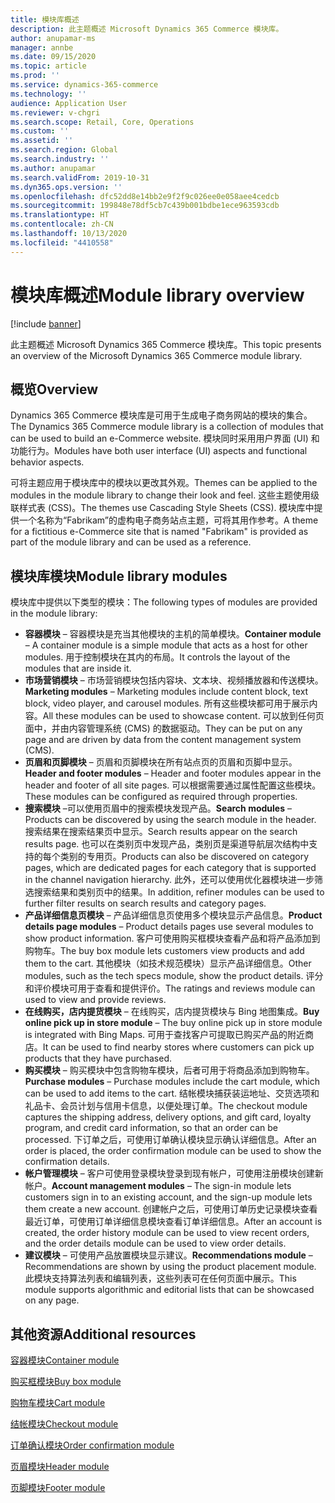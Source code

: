 ```yaml
---
title: 模块库概述
description: 此主题概述 Microsoft Dynamics 365 Commerce 模块库。
author: anupamar-ms
manager: annbe
ms.date: 09/15/2020
ms.topic: article
ms.prod: ''
ms.service: dynamics-365-commerce
ms.technology: ''
audience: Application User
ms.reviewer: v-chgri
ms.search.scope: Retail, Core, Operations
ms.custom: ''
ms.assetid: ''
ms.search.region: Global
ms.search.industry: ''
ms.author: anupamar
ms.search.validFrom: 2019-10-31
ms.dyn365.ops.version: ''
ms.openlocfilehash: dfc52dd8e14bb2e9f2f9c026ee0e058aee4cedcb
ms.sourcegitcommit: 199848e78df5cb7c439b001bdbe1ece963593cdb
ms.translationtype: HT
ms.contentlocale: zh-CN
ms.lasthandoff: 10/13/2020
ms.locfileid: "4410558"
---
```

# <a name="module-library-overview"></a><span data-ttu-id="2ed73-103">模块库概述</span><span class="sxs-lookup"><span data-stu-id="2ed73-103">Module library overview</span></span>

[!include [banner](includes/banner.md)]

<span data-ttu-id="2ed73-104">此主题概述 Microsoft Dynamics 365 Commerce 模块库。</span><span class="sxs-lookup"><span data-stu-id="2ed73-104">This topic presents an overview of the Microsoft Dynamics 365 Commerce module library.</span></span>

## <a name="overview"></a><span data-ttu-id="2ed73-105">概览</span><span class="sxs-lookup"><span data-stu-id="2ed73-105">Overview</span></span>

<span data-ttu-id="2ed73-106">Dynamics 365 Commerce 模块库是可用于生成电子商务网站的模块的集合。</span><span class="sxs-lookup"><span data-stu-id="2ed73-106">The Dynamics 365 Commerce module library is a collection of modules that can be used to build an e-Commerce website.</span></span> <span data-ttu-id="2ed73-107">模块同时采用用户界面 (UI) 和功能行为。</span><span class="sxs-lookup"><span data-stu-id="2ed73-107">Modules have both user interface (UI) aspects and functional behavior aspects.</span></span>

<span data-ttu-id="2ed73-108">可将主题应用于模块库中的模块以更改其外观。</span><span class="sxs-lookup"><span data-stu-id="2ed73-108">Themes can be applied to the modules in the module library to change their look and feel.</span></span> <span data-ttu-id="2ed73-109">这些主题使用级联样式表 (CSS)。</span><span class="sxs-lookup"><span data-stu-id="2ed73-109">The themes use Cascading Style Sheets (CSS).</span></span> <span data-ttu-id="2ed73-110">模块库中提供一个名称为“Fabrikam”的虚构电子商务站点主题，可将其用作参考。</span><span class="sxs-lookup"><span data-stu-id="2ed73-110">A theme for a fictitious e-Commerce site that is named "Fabrikam" is provided as part of the module library and can be used as a reference.</span></span>

## <a name="module-library-modules"></a><span data-ttu-id="2ed73-111">模块库模块</span><span class="sxs-lookup"><span data-stu-id="2ed73-111">Module library modules</span></span>

<span data-ttu-id="2ed73-112">模块库中提供以下类型的模块：</span><span class="sxs-lookup"><span data-stu-id="2ed73-112">The following types of modules are provided in the module library:</span></span>

- <span data-ttu-id="2ed73-113">**容器模块** – 容器模块是充当其他模块的主机的简单模块。</span><span class="sxs-lookup"><span data-stu-id="2ed73-113">**Container module** – A container module is a simple module that acts as a host for other modules.</span></span> <span data-ttu-id="2ed73-114">用于控制模块在其内的布局。</span><span class="sxs-lookup"><span data-stu-id="2ed73-114">It controls the layout of the modules that are inside it.</span></span>
- <span data-ttu-id="2ed73-115">**市场营销模块** – 市场营销模块包括内容块、文本块、视频播放器和传送模块。</span><span class="sxs-lookup"><span data-stu-id="2ed73-115">**Marketing modules** – Marketing modules include content block, text block, video player, and carousel modules.</span></span> <span data-ttu-id="2ed73-116">所有这些模块都可用于展示内容。</span><span class="sxs-lookup"><span data-stu-id="2ed73-116">All these modules can be used to showcase content.</span></span> <span data-ttu-id="2ed73-117">可以放到任何页面中，并由内容管理系统 (CMS) 的数据驱动。</span><span class="sxs-lookup"><span data-stu-id="2ed73-117">They can be put on any page and are driven by data from the content management system (CMS).</span></span>
- <span data-ttu-id="2ed73-118">**页眉和页脚模块** – 页眉和页脚模块在所有站点页的页眉和页脚中显示。</span><span class="sxs-lookup"><span data-stu-id="2ed73-118">**Header and footer modules** – Header and footer modules appear in the header and footer of all site pages.</span></span> <span data-ttu-id="2ed73-119">可以根据需要通过属性配置这些模块。</span><span class="sxs-lookup"><span data-stu-id="2ed73-119">These modules can be configured as required through properties.</span></span>
- <span data-ttu-id="2ed73-120">**搜索模块** –可以使用页眉中的搜索模块发现产品。</span><span class="sxs-lookup"><span data-stu-id="2ed73-120">**Search modules** – Products can be discovered by using the search module in the header.</span></span> <span data-ttu-id="2ed73-121">搜索结果在搜索结果页中显示。</span><span class="sxs-lookup"><span data-stu-id="2ed73-121">Search results appear on the search results page.</span></span> <span data-ttu-id="2ed73-122">也可以在类别页中发现产品，类别页是渠道导航层次结构中支持的每个类别的专用页。</span><span class="sxs-lookup"><span data-stu-id="2ed73-122">Products can also be discovered on category pages, which are dedicated pages for each category that is supported in the channel navigation hierarchy.</span></span> <span data-ttu-id="2ed73-123">此外，还可以使用优化器模块进一步筛选搜索结果和类别页中的结果。</span><span class="sxs-lookup"><span data-stu-id="2ed73-123">In addition, refiner modules can be used to further filter results on search results and category pages.</span></span>
- <span data-ttu-id="2ed73-124">**产品详细信息页模块** – 产品详细信息页使用多个模块显示产品信息。</span><span class="sxs-lookup"><span data-stu-id="2ed73-124">**Product details page modules** – Product details pages use several modules to show product information.</span></span> <span data-ttu-id="2ed73-125">客户可使用购买框模块查看产品和将产品添加到购物车。</span><span class="sxs-lookup"><span data-stu-id="2ed73-125">The buy box module lets customers view products and add them to the cart.</span></span> <span data-ttu-id="2ed73-126">其他模块（如技术规范模块）显示产品详细信息。</span><span class="sxs-lookup"><span data-stu-id="2ed73-126">Other modules, such as the tech specs module, show the product details.</span></span> <span data-ttu-id="2ed73-127">评分和评价模块可用于查看和提供评价。</span><span class="sxs-lookup"><span data-stu-id="2ed73-127">The ratings and reviews module can used to view and provide reviews.</span></span>
- <span data-ttu-id="2ed73-128">**在线购买，店内提货模块** – 在线购买，店内提货模块与 Bing 地图集成。</span><span class="sxs-lookup"><span data-stu-id="2ed73-128">**Buy online pick up in store module** – The buy online pick up in store module is integrated with Bing Maps.</span></span> <span data-ttu-id="2ed73-129">可用于查找客户可提取已购买产品的附近商店。</span><span class="sxs-lookup"><span data-stu-id="2ed73-129">It can be used to find nearby stores where customers can pick up products that they have purchased.</span></span>
- <span data-ttu-id="2ed73-130">**购买模块** – 购买模块中包含购物车模块，后者可用于将商品添加到购物车。</span><span class="sxs-lookup"><span data-stu-id="2ed73-130">**Purchase modules** – Purchase modules include the cart module, which can be used to add items to the cart.</span></span> <span data-ttu-id="2ed73-131">结帐模块捕获装运地址、交货选项和礼品卡、会员计划与信用卡信息，以便处理订单。</span><span class="sxs-lookup"><span data-stu-id="2ed73-131">The checkout module captures the shipping address, delivery options, and gift card, loyalty program, and credit card information, so that an order can be processed.</span></span> <span data-ttu-id="2ed73-132">下订单之后，可使用订单确认模块显示确认详细信息。</span><span class="sxs-lookup"><span data-stu-id="2ed73-132">After an order is placed, the order confirmation module can be used to show the confirmation details.</span></span>
- <span data-ttu-id="2ed73-133">**帐户管理模块** – 客户可使用登录模块登录到现有帐户，可使用注册模块创建新帐户。</span><span class="sxs-lookup"><span data-stu-id="2ed73-133">**Account management modules** – The sign-in module lets customers sign in to an existing account, and the sign-up module lets them create a new account.</span></span> <span data-ttu-id="2ed73-134">创建帐户之后，可使用订单历史记录模块查看最近订单，可使用订单详细信息模块查看订单详细信息。</span><span class="sxs-lookup"><span data-stu-id="2ed73-134">After an account is created, the order history module can be used to view recent orders, and the order details module can be used to view order details.</span></span>
- <span data-ttu-id="2ed73-135">**建议模块** – 可使用产品放置模块显示建议。</span><span class="sxs-lookup"><span data-stu-id="2ed73-135">**Recommendations module** – Recommendations are shown by using the product placement module.</span></span> <span data-ttu-id="2ed73-136">此模块支持算法列表和编辑列表，这些列表可在任何页面中展示。</span><span class="sxs-lookup"><span data-stu-id="2ed73-136">This module supports algorithmic and editorial lists that can be showcased on any page.</span></span>

## <a name="additional-resources"></a><span data-ttu-id="2ed73-137">其他资源</span><span class="sxs-lookup"><span data-stu-id="2ed73-137">Additional resources</span></span>

[<span data-ttu-id="2ed73-138">容器模块</span><span class="sxs-lookup"><span data-stu-id="2ed73-138">Container module</span></span>](add-container-module.md)

[<span data-ttu-id="2ed73-139">购买框模块</span><span class="sxs-lookup"><span data-stu-id="2ed73-139">Buy box module</span></span>](add-buy-box.md)

[<span data-ttu-id="2ed73-140">购物车模块</span><span class="sxs-lookup"><span data-stu-id="2ed73-140">Cart module</span></span>](add-cart-module.md)

[<span data-ttu-id="2ed73-141">结帐模块</span><span class="sxs-lookup"><span data-stu-id="2ed73-141">Checkout module</span></span>](add-checkout-module.md)

[<span data-ttu-id="2ed73-142">订单确认模块</span><span class="sxs-lookup"><span data-stu-id="2ed73-142">Order confirmation module</span></span>](order-confirmation-module.md)

[<span data-ttu-id="2ed73-143">页眉模块</span><span class="sxs-lookup"><span data-stu-id="2ed73-143">Header module</span></span>](author-header-module.md)

[<span data-ttu-id="2ed73-144">页脚模块</span><span class="sxs-lookup"><span data-stu-id="2ed73-144">Footer module</span></span>](author-footer-module.md)
